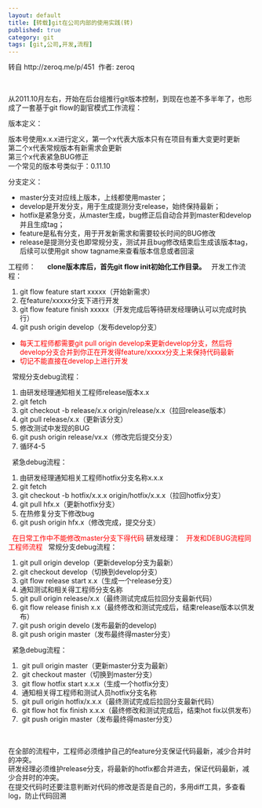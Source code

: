 ```yaml
---
layout: default
title: [转载]git在公司内部的使用实践(转)
published: true
category: git
tags: [git,公司,开发,流程]
---
```

<div id="detail" class="detail" style="line-height: 1.3;"><p>转自&nbsp;http://zeroq.me/p/451 &nbsp;作者: zeroq<div class="vimiumReset vimiumHUD" style="right: 150px; opacity: 0; display: none; "></div><div><br></div><div><p>从2011.10月左右，开始在后台组推行git版本控制，到现在也差不多半年了，也形成了一套基于git flow的副官模式工作流程：</p>
版本定义：
<p>版本号使用x.x.x进行定义，第一个x代表大版本只有在项目有重大变更时更新<br>
第二个x代表常规版本有新需求会更新<br>
第三个x代表紧急BUG修正<br>
一个常见的版本号类似于：0.11.10</p>
分支定义：
<ul>
<li>master分支对应线上版本，上线都使用master；</li>
<li>develop是开发分支，用于生成提测分支release，始终保持最新；</li>
<li>hotfix是紧急分支，从master生成，bug修正后自动合并到master和develop并且生成tag；</li>
<li>feature是私有分支，用于开发新需求和需要较长时间的BUG修改</li>
<li>release是提测分支也即常规分支，测试并且bug修改结束后生成该版本tag，后续可以使用git show tagname来查看版本信息或者回滚</li>
</ul>
工程师：
&nbsp;&nbsp;&nbsp;&nbsp; <strong>clone版本库后，首先git flow init初始化工作目录。</strong>
&nbsp; 开发工作流程：
<ol>
<li>git flow feature start xxxxx（开始新需求）</li>
<li>在feature/xxxxx分支下进行开发</li>
<li>git flow feature finish xxxxx（开发完成后等待研发经理确认可以完成时执行）</li>
<li>git push origin develop（发布develop分支）</li>
</ol>
<ul>
<li><span style="color: #ff0000;">每天工程师都需要git pull origin develop来更新develop分支，然后将develop分支合并到你正在开发得feature/xxxxx分支上来保持代码最新</span></li>
<li><span style="color: #ff0000;">切记不能直接在develop上进行开发</span></li>
</ul>
&nbsp; 常规分支debug流程：
<ol>
<li>由研发经理通知相关工程师release版本x.x</li>
<li>git fetch</li>
<li>git checkout -b release/x.x origin/release/x.x（拉回release版本）</li>
<li>git pull release/x.x（更新该分支）</li>
<li>修改测试中发现的BUG</li>
<li>git push origin release/vx.x（修改完后提交分支）</li>
<li>循环4-5</li>
</ol>
&nbsp; 紧急debug流程：
<ol>
<li>由研发经理通知相关工程师hotfix分支名称x.x.x</li>
<li>git fetch</li>
<li>git checkout -b hotfix/x.x.x origin/hotfix/x.x.x（拉回hotfix分支）</li>
<li>git pull hfx.x（更新hotfix分支）</li>
<li>在热修复分支下修改bug</li>
<li>git push origin hfx.x（修改完成，提交分支）</li>
</ol>
&nbsp; <span style="color: #ff0000;">在日常工作中不能修改master分支下得代码</span>
研发经理：
&nbsp; <span style="color: #ff0000;">开发和DEBUG流程同工程师流程</span>
&nbsp; 常规分支debug流程：
<ol>
<li>git pull origin develop（更新develop分支为最新）</li>
<li>git checkout develop（切换到develop分支）</li>
<li>git flow release start x.x（生成一个release分支）</li>
<li>通知测试和相关得工程师分支名称</li>
<li>git pull origin release/x.x（最终测试完成后拉回分支最新代码）</li>
<li>git flow release finish x.x（最终修改和测试完成后，结束release版本以供发布）</li>
<li>git push origin develo (发布最新的develop)</li>
<li>git push origin master（发布最终得master分支）</li>
</ol>
&nbsp; 紧急debug流程：
<ol>
<li>&nbsp;git pull origin master（更新master分支为最新）</li>
<li>&nbsp;git checkout master（切换到master分支）</li>
<li>&nbsp;git flow hotfix start x.x.x（生成一个hotfix分支）</li>
<li>&nbsp;通知相关得工程师和测试人员hotfix分支名称</li>
<li>&nbsp;git pull origin hotfix/x.x.x（最终测试完成后拉回分支最新代码）</li>
<li>&nbsp;git flow hot fix finish x.x.x（最终修改和测试完成后，结束hot fix以供发布）</li>
<li>&nbsp;git push origin master（发布最终得master分支）</li>
</ol>
<p>&nbsp;</p>
<p>在全部的流程中，工程师必须维护自己的feature分支保证代码最新，减少合并时的冲突。<br>
研发经理必须维护release分支，将最新的hotfix都合并进去，保证代码最新，减少合并时的冲突。<br>
在提交代码时还要注意判断对代码的修改是否是自己的，多用diff工具，多查看log，防止代码回溯</p></div></p></div>
